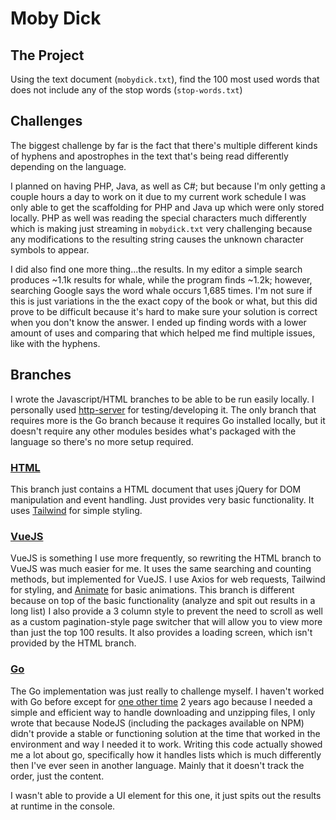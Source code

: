 # Moby Dick

## The Project
Using the text document (`mobydick.txt`), find the 100 most used words that does not include any of the stop words (`stop-words.txt`)
  

## Challenges
The biggest challenge by far is the fact that there's multiple different kinds of hyphens and apostrophes in the text that's being read differently depending on the language.

I planned on having PHP, Java, as well as C#; but because I'm only getting a couple hours a day to work on it due to my current work schedule I was only able to get the scaffolding for PHP and Java up which were only stored locally. PHP as well was reading the special characters much differently which is making just streaming in `mobydick.txt` very challenging because any modifications to the resulting string causes the unknown character symbols to appear.

I did also find one more thing...the results. In my editor a simple search produces ~1.1k results for whale, while the program finds ~1.2k; however, searching Google says the word whale occurs 1,685 times. I'm not sure if this is just variations in the the exact copy of the book or what, but this did prove to be difficult because it's hard to make sure your solution is correct when you don't know the answer. I ended up finding words with a lower amount of uses and comparing that which helped me find multiple issues, like with the hyphens.

## Branches
I wrote the Javascript/HTML branches to be able to be run easily locally. I personally used [http-server](https://www.npmjs.com/package/http-server) for testing/developing it. The only branch that requires more is the Go branch because it requires Go installed locally, but it doesn't require any other modules besides what's packaged with the language so there's no more setup required.

### [HTML](https://github.com/MatthewSH/sa-mobydick/tree/html)
This branch just contains a HTML document that uses jQuery for DOM manipulation and event handling. Just provides very basic functionality.
It uses [Tailwind](https://tailwindcss.com/) for simple styling.

### [VueJS](https://github.com/MatthewSH/sa-mobydick/tree/vuejs)
VueJS is something I use more frequently, so rewriting the HTML branch to VueJS was much easier for me. It uses the same searching and counting methods, but implemented for VueJS. 
I use Axios for web requests, Tailwind for styling, and [Animate](https://daneden.github.io/animate.css/) for basic animations.
This branch is different because on top of the basic functionality (analyze and spit out results in a long list) I also provide a 3 column style to prevent the need to scroll as well as a custom pagination-style page switcher that will allow you to view more than just the top 100 results. It also provides a loading screen, which isn't provided by the HTML branch.

### [Go](https://github.com/MatthewSH/sa-mobydick/tree/go)
The Go implementation was just really to challenge myself. I haven't worked with Go before except for [one other time](https://github.com/BultApp/Ember)  2 years ago because I needed a simple and efficient way to handle downloading and unzipping files, I only wrote that because NodeJS (including the packages available on NPM) didn't provide a stable or functioning solution at the time that worked in the environment and way I needed it to work.
Writing this code actually showed me a lot about go, specifically how it handles lists which is much differently then I've ever seen in another language. Mainly that it doesn't track the order, just the content.

I wasn't able to provide a UI element for this one, it just spits out the results at runtime in the console.